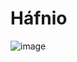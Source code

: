 # Háfnio
![image](https://github.com/AndreCoutinhom/computer_board_periodic_table/assets/91290799/8f39b4f7-7b35-4158-a240-8b82a8582cea)
